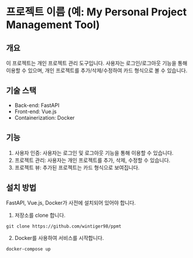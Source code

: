 # 프로젝트 이름 (예: My Personal Project Management Tool)

## 개요

이 프로젝트는 개인 프로젝트 관리 도구입니다. 사용자는 로그인/로그아웃 기능을 통해 이용할 수 있으며, 개인 프로젝트를 추가/삭제/수정하여 카드 형식으로 볼 수 있습니다.

## 기술 스택

- Back-end: FastAPI
- Front-end: Vue.js
- Containerization: Docker

## 기능

1. 사용자 인증: 사용자는 로그인 및 로그아웃 기능을 통해 이용할 수 있습니다.
2. 프로젝트 관리: 사용자는 개인 프로젝트를 추가, 삭제, 수정할 수 있습니다.
3. 프로젝트 뷰: 추가된 프로젝트는 카드 형식으로 보여집니다.

## 설치 방법

FastAPI, Vue.js, Docker가 사전에 설치되어 있어야 합니다.

1. 저장소를 clone 합니다.

```
git clone https://github.com/wintiger98/ppmt
```

2. Docker를 사용하여 서비스를 시작합니다.

```
docker-compose up
```
